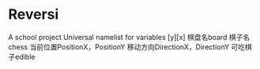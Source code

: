 # Reversi
A school project
Universal namelist for variables 
[y][x]
棋盘名board
棋子名chess
当前位置PositionX，PositionY
移动方向DirectionX，DirectionY
可吃棋子edible
